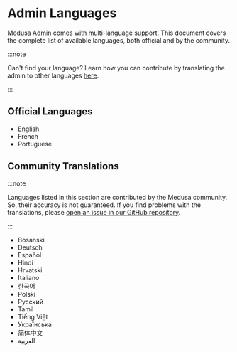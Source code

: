 # Admin Languages

Medusa Admin comes with multi-language support. This document covers the complete list of available languages, both official and by the community.

:::note

Can't find your language? Learn how you can contribute by translating the admin to other languages [here](../../contribution/admin-translations.md).

:::

## Official Languages

- English
- French
- Portuguese

## Community Translations

:::note

Languages listed in this section are contributed by the Medusa community. So, their accuracy is not guaranteed. If you find problems with the translations, please [open an issue in our GitHub repository](https://github.com/medusajs/medusa/issues).

:::

- Bosanski
- Deutsch
- Español
- Hindi
- Hrvatski
- Italiano
- 한국어
- Polski
- Русский
- Tamil
- Tiếng Việt
- Українська
- 简体中文
- العربية
